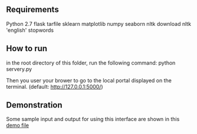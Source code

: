 ## Requirements
Python 2.7
flask
tarfile
sklearn
matplotlib
numpy
seaborn
nltk
download nltk 'english' stopwords

## How to run
in the root directory of this folder, run the following command:
python servery.py

Then you user your brower to go to the local portal displayed on the terminal.
(default: http://127.0.0.1:5000/)

## Demonstration
Some sample input and output for using this interface are shown in this [demo file](https://github.com/jis216/Text_Classification_Interface/blob/master/demo_report.pdf)
